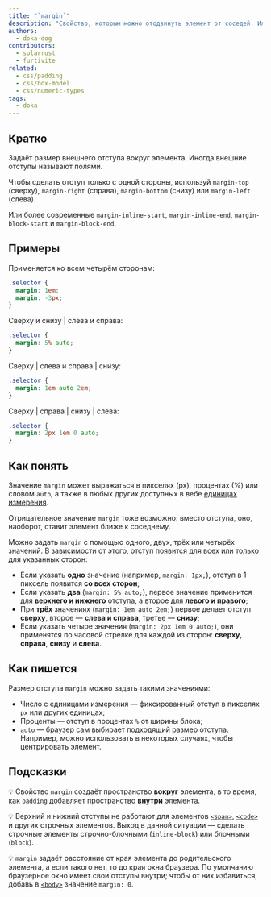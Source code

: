 ```yaml
---
title: "`margin`"
description: "Свойство, которым можно отодвинуть элемент от соседей. Или придвинуть."
authors:
  - doka-dog
contributors:
  - solarrust
  - furtivite
related:
  - css/padding
  - css/box-model
  - css/numeric-types
tags:
  - doka
---
```


## Кратко

Задаёт размер внешнего отступа вокруг элемента. Иногда внешние отступы называют полями.

Чтобы сделать отступ только с одной стороны, используй `margin-top` (сверху), `margin-right` (справа), `margin-bottom` (снизу) или `margin-left` (слева).

Или более современные `margin-inline-start`, `margin-inline-end`, `margin-block-start` и `margin-block-end`.

## Примеры

Применяется ко всем четырём сторонам:

```css
.selector {
  margin: 1em;
  margin: -3px;
}
```

Сверху и снизу | слева и справа:

```css
.selector {
  margin: 5% auto;
}
```

Сверху | слева и справа | снизу:

```css
.selector {
  margin: 1em auto 2em;
}
```

Сверху | справа | снизу | слева:

```css
.selector {
  margin: 2px 1em 0 auto;
}
```

## Как понять

Значение `margin` может выражаться в пикселях (px), процентах (%) или словом `auto`, а также в любых других доступных в вебе [единицах измерения](/css/numeric-types/).

Отрицательное значение `margin` тоже возможно: вместо отступа, оно, наоборот, ставит элемент ближе к соседнему.

Можно задать `margin` с помощью одного, двух, трёх или четырёх значений. В зависимости от этого, отступ появится для всех или только для указанных сторон:

- Если указать **одно** значение (например, `margin: 1px;`), отступ в 1 пиксель появится **со всех сторон**;
- Если указать **два** (`margin: 5% auto;`), первое значение применится для **верхнего и нижнего** отступа, а второе для **левого и правого**;
- При **трёх** значениях (`margin: 1em auto 2em;`) первое делает отступ **сверху**, второе — **слева и справа**, третье — **снизу**;
- Если указать четыре значения (`margin: 2px 1em 0 auto;`), они применятся по часовой стрелке для каждой из сторон: **сверху**, **справа**, **снизу** и **слева**.

## Как пишется

Размер отступа `margin` можно задать такими значениями:

- Число с единицами измерения — фиксированный отступ в пикселях `px` или других единицах;
- Проценты — отступ в процентах `%` от ширины блока;
- `auto` — браузер сам выбирает подходящий размер отступа. Например, можно использовать в некоторых случаях, чтобы центрировать элемент.

## Подсказки

💡 Свойство `margin` создаёт пространство **вокруг** элемента, в то время, как `padding` добавляет пространство **внутри** элемента.

💡 Верхний и нижний отступы не работают для элементов [`<span>`](/html/span/), [`<code>`](/html/code/) и других строчных элементов. Выход в данной ситуации — сделать строчные элементы строчно-блочными (`inline-block`) или блочными (`block`).

💡 `margin` задаёт расстояние от края элемента до родительского элемента, а если такого нет, то до края окна браузера. По умолчанию браузерное окно имеет свои отступы внутри; чтобы от них избавиться, добавь в [`<body>`](/html/body/) значение `margin: 0`.
